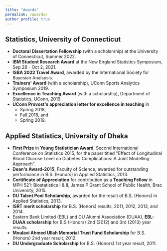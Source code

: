 ```yaml
---
title: "Awards"
permalink: /awards/
author_profile: true
---
```


## Statistics, University of Connecticut
* **Doctoral Dissertation Fellowship** (with a scholarship) at the University of Connecticut, Summer 2022.
* **IBM Student Research Award** at the New England Statistics Symposium, Sep 28 - Oct 2, 2021.
* **ISBA 2022 Travel Award**, awarded by the International Society for Bayesian Analsysis.
* **Trainers' Award** (with a scholarship), UConn Sports Analytics Symposium 2019.
* **Excellence in Teaching Award** (with a scholarship), Department of Statistics, UConn, 2019.
* **UConn Provost's appreciation letter for excellence in teaching** in 
  + Spring 2018, 
  + Fall 2018, and 
  + Spring 2019. 

## Applied Statistics, University of Dhaka
* **First Prize** in **Young Statistician Award**, Second International Conference on Statistics 2015, for the paper titled "Effect of Longitudinal Blood Glucose Level on Diabetes Complications: A Joint Modelling Approach".
* **Dean's Award-2015**, Faculty of Science, awarded for outstanding performance in B.S. (Honors) in Applied Statistics, 2013.
* **Certificate of Appreciation** for contribution as a **Teaching Fellow** in MPH 521: Biostatistics I & II, James P Grant School of Public Health, Brac University, 2015.
* **DU Talent Pool Scholarship**, awarded for the result of B.S. (Honors) in Applied Statistics, 2013.
* **ISRT merit scholarship** for B.S. (Honors) results, 2011, 2012, 2013, and 2014.
* Eastern Bank Limited (EBL) and DU Alumni Association (DUAA), **EBL-DUAA scholarship** for B.S (Honors) 2nd (2012) and 3rd (2013) year results.
* **Moulavi Ahmed Ullah Memorial Trust Fund Scholarship** for B.S. (Honors) 2nd year result, 2012.
* **DU Undergraduate Scholarship** for B.S. (Honors) 1st year result, 2011.


